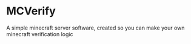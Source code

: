 # MCVerify
A simple minecraft server software, created so you can make your own minecraft verification logic
